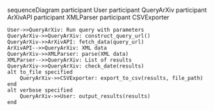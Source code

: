 sequenceDiagram
    participant User
    participant QueryArXiv
    participant ArXivAPI
    participant XMLParser
    participant CSVExporter

    User->>QueryArXiv: Run query with parameters
    QueryArXiv->>QueryArXiv: construct_query_url()
    QueryArXiv->>ArXivAPI: fetch_data(query_url)
    ArXivAPI-->>QueryArXiv: XML data
    QueryArXiv->>XMLParser: parse(XML data)
    XMLParser-->>QueryArXiv: List of results
    QueryArXiv->>QueryArXiv: check_date(results)
    alt to_file specified
        QueryArXiv->>CSVExporter: export_to_csv(results, file_path)
    end
    alt verbose specified
        QueryArXiv->>User: output_results(results)
    end